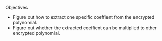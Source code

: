 Objectives

* Figure out how to extract one specific coeffient from the encrypted polynomial.
* Figure out whether the extracted coeffient can be multiplied to other encrypted polynomial.
